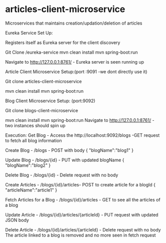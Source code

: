 # articles-client-microservice
Microservices that maintains creation/updation/deletion of articles

Eureka Service Set Up:

Registers itself as Eureka server for the client discovery

Git Clone /eureka-service
mvn clean install
mvn spring-boot:run

Navigate to http://127.0.0.1:8761/ - Eureka server is seen running up

Article Client Microservice Setup:(port :9091 -we dont directly use it)

Git clone articles-client-microservice

mvn clean install
mvn spring-boot:run

Blog Client Microservice Setup: (port:9092)

Git clone blogs-client-microservice

mvn clean install
mvn spring-boot:run
Navigate to http://127.0.0.1:8761/ - two instances should spin up

Execution:
Get Blog - Access the http://localhost:9092/blogs -GET request to fetch all blog information

Create Blog - /blogs - POST with body { "blogName":"blog1" }

Update Blog - /blogs/{id} - PUT with updated blogName
{ "blogName":"blog2" }

Delete Blog - /blogs/{id} - Delete request with no body

Create Articles - /blogs/{id}/articles- POST to create article for a blogId { "articleName":"article1" }

Fetch Articles for a Blog - /blogs/{id}/articles - GET to see all the articles of a blog

Update Article - /blogs/{id}/articles/{articleId} - PUT request with updated JSON body

Delete Article -  /blogs/{id}/articles/{articleId} - Delete request with no body The article linked to a blog is removed and no more seen in fetch request

